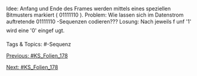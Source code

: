 Idee: Anfang und Ende des Frames werden mittels eines speziellen Bitmusters
markiert ( 01111110 ).
Problem: Wie lassen sich im Datenstrom auftretende 01111110 -Sequenzen
codieren???
Losung: Nach jeweils f unf '1' wird eine '0' eingef ugt.

   Tags & Topics:
   #-Sequenz

[Previous: #KS_Folien_178](KS_Folien_178.md)

[Next: #KS_Folien_178](KS_Folien_178.md)